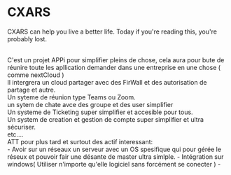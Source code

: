 # CXARS
CXARS can help you live a better life.
Today if you're reading this, you're probably lost.

<br>
C'est un projet APPi pour simplifier pleins de chose, cela aura pour bute de réunire toute les apllication demander dans une entreprise en une chose ( comme nextCloud )
<br>
Il intergrera un cloud partager avec des FirWall et des autorisation de partage et autre.
<br>
Un syteme de réunion type Teams ou Zoom.
<br>
un sytem de chate avce des groupe et des user simplifier
<br>
Un systeme de Ticketing super simplifier et accesible pour tous.
<br>
Un system de creation et gestion de compte super simplifier et ultra sécuriser.
<br>
etc....

<br>
ATT pour plus tard et surtout des actif interessant:
<br>
- Avoir sur un réseaux un serveur avec un OS spesifique qui pour gérée le réseux et pouvoir fair une désante de master ultra simlple.
- Intégration sur windows( Utiliser n'importe qu'elle logiciel sans forcément se conecter )
- 
